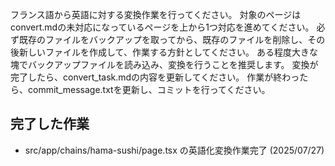 フランス語から英語に対する変換作業を行ってください。
対象のページはconvert.mdの未対応になっているページを上から1つ対応を進めてください。
必ず既存のファイルをバックアップを取ってから、既存のファイルを削除し、その後新しいファイルを作成して、作業する方針としてください。
ある程度大きな塊でバックアップファイルを読み込み、変換を行うことを推奨します。
変換が完了したら、convert_task.mdの内容を更新してください。
作業が終わったら、commit_message.txtを更新し、コミットを行ってください。

## 完了した作業
- src/app/chains/hama-sushi/page.tsx の英語化変換作業完了 (2025/07/27)